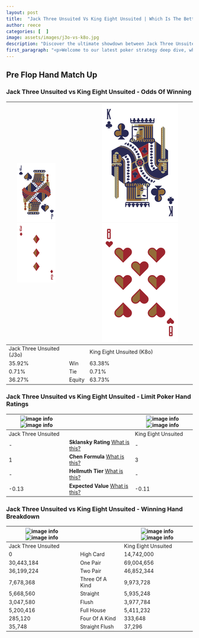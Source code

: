 ```yaml
---
layout: post
title:  "Jack Three Unsuited Vs King Eight Unsuited | Which Is The Better Hand In Poker? A Complete Guide"
author: reece
categories: [  ]
image: assets/images/j3o-vs-k8o.jpg
description: "Discover the ultimate showdown between Jack Three Unsuited and King Eight Unsuited in poker! Uncover the odds, strategies, and scenarios where one hand triumphs over the other. Get ready to up your poker game with this thrilling analysis."
first_paragraph: "<p>Welcome to our latest poker strategy deep dive, where we're pitting two distinct hands against each other in a high-stakes showdown: Jack Three Unsuited vs King Eight Unsuited.</p><p>In the dynamic world of poker, every decision counts, and knowing which hand holds the upper hand is key to your success at the table.</p><p>In this article, we'll dissect these two hands, explore the scenarios where one dominates the other, and equip you with the knowledge to make strategic choices that can tip the odds in your favor.</p><p>Get ready to unravel the intriguing dynamics of these poker hands and elevate your game to new heights.</p>"
---
```




[comment]: # (sp0)

## Pre Flop Hand Match Up

<div class="table hand-ratings" markdown="1"> 



### Jack Three Unsuited vs King Eight Unsuited - Odds Of Winning


    
| ![image info](assets/images/hand1/J.png) ![image info](assets/images/hand1/3o.png) |  | ![image info](assets/images/hand2/K.png) ![image info](assets/images/hand2/8o.png) |
| -------- | -------- | -------- |
| Jack Three Unsuited (J3o) |  | King Eight Unsuited (K8o) |
| 35.92% | Win | 63.38% |
| 0.71% | Tie | 0.71% |
| 36.27% | Equity | 63.73% |




[comment]: # (sp1)



### Jack Three Unsuited vs King Eight Unsuited - Limit Poker Hand Ratings


    
| ![image info](https://www.riverpairs.com/assets/images/hand1/J.png) ![image info](https://www.riverpairs.com/assets/images/hand1/3o.png) |  | ![image info](https://www.riverpairs.com/assets/images/hand2/K.png) ![image info](https://www.riverpairs.com/assets/images/hand2/8o.png) |
| -------- | -------- | -------- |
| Jack Three Unsuited |  | King Eight Unsuited |
| - | **Sklansky Rating** [What is this?](/sklansky-rating-explained) | - |
| 1 | **Chen Formula** [What is this?](/chen-formula-explained) | 3 |
| - | **Hellmuth Tier** [What is this?](/Hellmuth-tier-explained) | - |
| -0.13 | **Expected Value** [What is this?](/expected-value-explained) | -0.11 |




[comment]: # (sp2)



### Jack Three Unsuited vs King Eight Unsuited - Winning Hand Breakdown


    
| ![image info](https://www.riverpairs.com/assets/images/hand1/J.png) ![image info](https://www.riverpairs.com/assets/images/hand1/3o.png) |  | ![image info](https://www.riverpairs.com/assets/images/hand2/K.png) ![image info](https://www.riverpairs.com/assets/images/hand2/8o.png) |
| -------- | -------- | -------- |
| Jack Three Unsuited |  | King Eight Unsuited |
| 0 | High Card | 14,742,000 |
| 30,443,184 | One Pair | 69,004,656 |
| 36,199,224 | Two Pair | 46,852,344 |
| 7,678,368 | Three Of A Kind | 9,973,728 |
| 5,668,560 | Straight | 5,935,248 |
| 3,047,580 | Flush | 3,977,784 |
| 5,200,416 | Full House | 5,411,232 |
| 285,120 | Four Of A Kind | 333,648 |
| 35,748 | Straight Flush | 37,296 |




[comment]: # (sp3)



</div>

[comment]: # (sp4)



[comment]: # (sp5)

